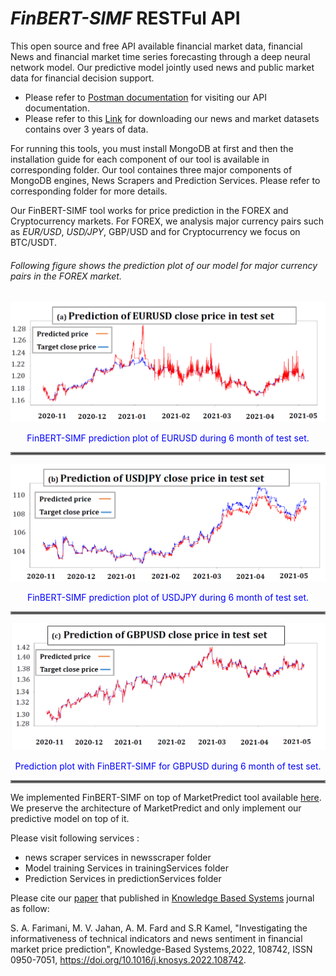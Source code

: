 # *FinBERT-SIMF* RESTFul API

This open source and free API available financial market data, financial News and financial market time series forecasting through a deep neural network model. Our predictive model jointly used news and public market data for financial decision support. 

- Please refer to [Postman documentation](https://documenter.getpostman.com/view/12212480/Tz5qZcaL) for visiting our API documentation.
- Please refer to this [Link](https://figshare.com/articles/dataset/MarketData_for_MarketPredict_RESTFul_API_including_News_and_Market_Data/14754966) for downloading our news and market datasets contains over 3 years of data.


For running this tools, you must install MongoDB at first and then the installation guide for each component of our tool is available in corresponding folder. Our tool containes three major components of MongoDB engines, News Scrapers and Prediction Services. Please refer to corresponding folder for more details.

Our FinBERT-SIMF tool works for price prediction in the FOREX and Cryptocurrency markets. For FOREX, we analysis
major currency pairs such as *EUR/USD*, *USD/JPY*, GBP/USD and for Cryptocurrency we focus on BTC/USDT.

###### Following figure shows the prediction plot of our model for major currency pairs in the FOREX market.

![EURUSD Prediction Plot](https://github.com/FinBERT-SIMF/FinBERT-SIMF/blob/ab8bd8af8429627dae83cb86ee643f4d8baf59d9/EURUSD_prediction.png)
<div align="center"><span style="color:blue">FinBERT-SIMF prediction plot of EURUSD during 6 month of test set.</span></div> 
<hr style="border:2px solid gray"> </hr>

![USDJPY Prediction Plot](https://github.com/FinBERT-SIMF/FinBERT-SIMF/blob/ab8bd8af8429627dae83cb86ee643f4d8baf59d9/USDJPY_prediction.png)
<div align="center"><span style="color:blue">FinBERT-SIMF prediction plot of USDJPY during 6 month of test set.</span></div>
<hr style="border:2px solid gray"> </hr>

![GBPUSD Prediction Plot](https://github.com/FinBERT-SIMF/FinBERT-SIMF/blob/ab8bd8af8429627dae83cb86ee643f4d8baf59d9/GBPUSD_prediction.png)
<div align="center"> <span style="color:blue">Prediction plot with FinBERT-SIMF for GBPUSD during 6 month of test set.</span></div>
<hr style="border:2px solid gray"> </hr>


We implemented FinBERT-SIMF on top of MarketPredict tool available [here](https://github.com/MarketPredict-BoEC/MarketPredict-RESTFul-API). We preserve the architecture of MarketPredict and only implement our predictive model on top of it. 

Please visit following services : 
- news scraper services in newsscraper folder
- Model training Services in trainingServices folder
- Prediction Services in predictionServices folder


Please cite our [paper](https://www.sciencedirect.com/science/article/abs/pii/S095070512200346X) that published in [Knowledge Based Systems](https://www.sciencedirect.com/journal/knowledge-based-systems) journal as follow:

S. A. Farimani, M. V. Jahan, A. M. Fard and S.R Kamel, "Investigating the informativeness of technical indicators and news sentiment in financial market price prediction", Knowledge-Based Systems,2022, 108742, ISSN 0950-7051, https://doi.org/10.1016/j.knosys.2022.108742.

